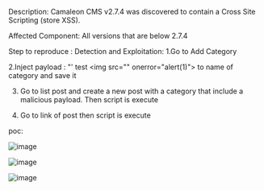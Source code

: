 Description:
Camaleon CMS v2.7.4 was discovered to contain a Cross Site Scripting (store XSS).

Affected Component:
All versions that are below 2.7.4

Step to reproduce :
Detection and Exploitation:
1.Go to Add Category 

2.Inject payload : "' test \<img src=\"\" onerror=\"alert(1)\"\>  to name of category and save it 

3. Go to list post and create a new post with a category that include a malicious payload. Then script is execute 

5. Go to link of post then script is execute 

poc:

![image](https://github.com/anh91/xss-camaleon-cms/assets/132877337/a16350d8-38a8-4713-84f4-99f3357696a5)

![image](https://github.com/anh91/xss-camaleon-cms/assets/132877337/70bfee2e-fed0-4e52-86f5-24d626dbccf4)

![image](https://github.com/anh91/xss-camaleon-cms/assets/132877337/522db051-3440-4178-b418-4e8f4daae3e9)


